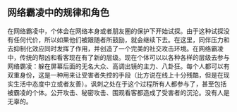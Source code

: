 ## 网络霸凌中的规律和角色

在网络霸凌中，个体会在网络本身或者朋友圈的保护下开始试探。由于这种试探没有任何代价，所以如果他们被跟随者所鼓励，就会继续下去。在这里，同伴压力和去抑制化效应同时发挥了作用，并创造了一个完美的社交攻击环境。在网络霸凌中，传统的帮凶和看客现在有了新的层级。现在个体可以以各种各样的层级去参与网络霸凌：躲在屏幕后面的无名大众、高调出镜的主力、八卦狂。每个人都可以有双重身份，这是一种用来让受害者失控的手段（比方说在线上十分残酷，但是在现实生活中态度中立或者友善）。讽刺之处在于这个过程所有人都参与了，甚至包括被霸凌的个体。公开攻击、秘密攻击、围观看客都造成了受害者的沉沦。没有人是无辜的。
